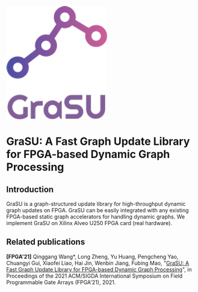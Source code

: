 ![logo](GraSU_free-file.png)

# GraSU: A Fast Graph Update Library for FPGA-based Dynamic Graph Processing

## Introduction

GraSU is a graph-structured update library for high-throughput dynamic graph updates on FPGA. GraSU can be easily integrated with any existing FPGA-based static graph accelerators for handling dynamic graphs. We implement GraSU on Xilinx Alveo U250 FPGA card (real hardware).

## Related publications
**\[FPGA'21\]** Qinggang Wang*, Long Zheng, Yu Huang, Pengcheng Yao, Chuangyi Gui, Xiaofei Liao, Hai Jin, Wenbin Jiang, Fubing Mao, "[GraSU: A Fast Graph Update Library for FPGA-based Dynamic Graph Processing](https://dl.acm.org/doi/10.1145/3431920.3439288)", in Proceedings of the 2021 ACM/SIGDA International Symposium on Field Programmable Gate Arrays (FPGA'21), 2021. 
